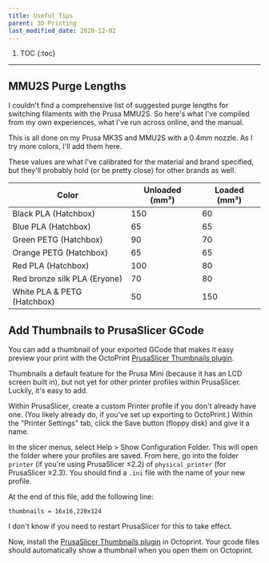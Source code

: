 ```yaml
---
title: Useful Tips
parent: 3D Printing
last_modified_date: 2020-12-02
---
```


1. TOC
{:toc}

---

## MMU2S Purge Lengths

I couldn't find a comprehensive list of suggested purge lengths for switching filaments with the Prusa MMU2S. So here's what I've compiled from my own experiences, what I've run across online, and the manual.

This is all done on my Prusa MK3S and MMU2S with a 0.4mm nozzle. As I try more colors, I'll add them here.

These values are what I've calibrated for the material and brand specified, but they'll probably hold (or be pretty close) for other brands as well.

| Color                        | Unloaded (mm³) | Loaded (mm³) |
| ---------------------------- | -------------- | ------------ |
| Black PLA (Hatchbox)         | 150            | 60           |
| Blue PLA (Hatchbox)          | 65             | 65           |
| Green PETG (Hatchbox)        | 90             | 70           |
| Orange PETG (Hatchbox)       | 65             | 65           |
| Red PLA (Hatchbox)           | 100            | 80           |
| Red bronze silk PLA (Eryone) | 70             | 80           |
| White PLA & PETG (Hatchbox)  | 50             | 150          |

## Add Thumbnails to PrusaSlicer GCode

You can add a thumbnail of your exported GCode that makes it easy preview your print with the OctoPrint [PrusaSlicer Thumbnails plugin](https://plugins.octoprint.org/plugins/prusaslicerthumbnails/).

Thumbnails a default feature for the Prusa Mini (because it has an LCD screen built in), but not yet for other printer profiles within PrusaSlicer. Luckily, it's easy to add.

Within PrusaSlicer, create a custom Printer profile if you don't already have one. (You likely already do, if you've set up exporting to OctoPrint.) Within the "Printer Settings" tab, click the Save button (floppy disk) and give it a name.

In the slicer menus, select Help > Show Configuration Folder. This will open the folder where your profiles are saved. From here, go into the folder `printer` (if you're using PrusaSlicer ≤2.2) of `physical_printer` (for PrusaSlicer ≥2.3). You should find a `.ini` file with the name of your new profile.

At the end of this file, add the following line:
```
thumbnails = 16x16,220x124
```

I don't know if you need to restart PrusaSlicer for this to take effect.

Now, install the [PrusaSlicer Thumbnails plugin](https://plugins.octoprint.org/plugins/prusaslicerthumbnails/) in Octoprint. Your gcode files should automatically show a thumbnail when you open them on Octoprint.